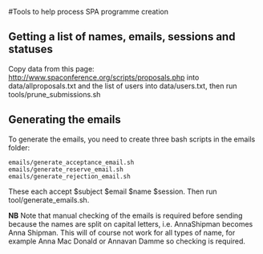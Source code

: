 #Tools to help process SPA programme creation

## Getting a list of names, emails, sessions and statuses

Copy data from this page: http://www.spaconference.org/scripts/proposals.php into data/allproposals.txt and the list of users into data/users.txt, then run tools/prune_submissions.sh

## Generating the emails

To generate the emails, you need to create three bash scripts in the emails folder:

	emails/generate_acceptance_email.sh
	emails/generate_reserve_email.sh
	emails/generate_rejection_email.sh

These each accept $subject $email $name $session. Then run tool/generate_emails.sh.

**NB** Note that manual checking of the emails is required before sending because the names are split on capital letters, i.e. AnnaShipman becomes Anna Shipman. This will of course not work for all types of name, for example Anna Mac Donald or Annavan Damme so checking is required.

